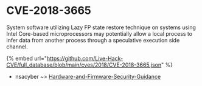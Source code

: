 # CVE-2018-3665

System software utilizing Lazy FP state restore technique on systems using Intel Core-based microprocessors may potentially allow a local process to infer data from another process through a speculative execution side channel.

{% embed url="https://github.com/Live-Hack-CVE/full_database/blob/main/cves/2018/CVE-2018-3665.json" %}


* nsacyber ~> [Hardware-and-Firmware-Security-Guidance](https://www.alice-snow.ru/2018/database/cve-2018-3665/hardware-and-firmware-security-guidance-nsacyber)